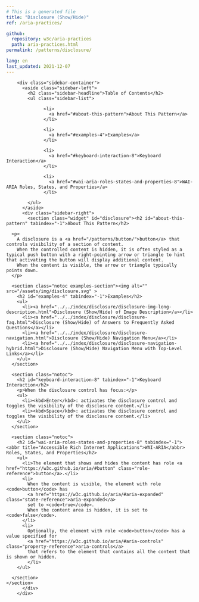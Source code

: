 ```yaml
---
# This is a generated file
title: "Disclosure (Show/Hide)"
ref: /aria-practices/

github:
  repository: w3c/aria-practices
  path: aria-practices.html
permalink: /patterns/disclosure/

lang: en
last_updated: 2021-12-07
---
```



<link rel="stylesheet" href="/assets/styles.css">
<!-- Code highlighting styles -->
<link rel="stylesheet" href="/index/css/github.css">

<div>

        <div class="sidebar-container">
          <aside class="sidebar-left">
            <h2 class="sidebar-headline">Table of Contents</h2>
            <ul class="sidebar-list">
              
                  <li>
                    <a href="#about-this-pattern">About This Pattern</a>
                  </li>
                 
                  <li>
                    <a href="#examples-4">Examples</a>
                  </li>
                 
                  <li>
                    <a href="#keyboard-interaction-8">Keyboard Interaction</a>
                  </li>
                 
                  <li>
                    <a href="#wai-aria-roles-states-and-properties-8">WAI-ARIA Roles, States, and Properties</a>
                  </li>
                
            </ul>
          </aside>
          <div class="sidebar-right">
            <section class="widget" id="disclosure"><h2 id="about-this-pattern" tabindex="-1">About This Pattern</h2>
      
      <p>
        A disclosure is a <a href="/patterns/button/">button</a> that controls visibility of a section of content.
        When the controlled content is hidden, it is often styled as a typical push button with a right-pointing arrow or triangle to hint that activating the button will display additional content.
        When the content is visible, the arrow or triangle typically points down.
      </p>

      <section class="notoc examples-section"><img alt="" src="/assets/img/disclosure.svg" >
        <h2 id="examples-4" tabindex="-1">Examples</h2>
        <ul>
          <li><a href="../../index/disclosure/disclosure-img-long-description.html">Disclosure (Show/Hide) of Image Description</a></li>
          <li><a href="../../index/disclosure/disclosure-faq.html">Disclosure (Show/Hide) of Answers to Frequently Asked Questions</a></li>
          <li><a href="../../index/disclosure/disclosure-navigation.html">Disclosure (Show/Hide) Navigation Menu</a></li>
          <li><a href="../../index/disclosure/disclosure-navigation-hybrid.html">Disclosure (Show/Hide) Navigation Menu with Top-Level Links</a></li>
        </ul>
      </section>

      <section class="notoc">
        <h2 id="keyboard-interaction-8" tabindex="-1">Keyboard Interaction</h2>
        <p>When the disclosure control has focus:</p>
        <ul>
          <li><kbd>Enter</kbd>: activates the disclosure control and toggles the visibility of the disclosure content.</li>
          <li><kbd>Space</kbd>: activates the disclosure control and toggles the visibility of the disclosure content.</li>
        </ul>
      </section>

      <section class="notoc">
        <h2 id="wai-aria-roles-states-and-properties-8" tabindex="-1"><abbr title="Accessible Rich Internet Applications">WAI-ARIA</abbr> Roles, States, and Properties</h2>
        <ul>
          <li>The element that shows and hides the content has role <a href="https://w3c.github.io/aria/#button" class="role-reference">button</a>.</li>
          <li>
            When the content is visible, the element with role <code>button</code> has
            <a href="https://w3c.github.io/aria/#aria-expanded" class="state-reference">aria-expanded</a>
            set to <code>true</code>.
            When the content area is hidden, it is set to <code>false</code>.
          </li>
          <li>
            Optionally, the element with role <code>button</code> has a value specified for
            <a href="https://w3c.github.io/aria/#aria-controls" class="property-reference">aria-controls</a>
            that refers to the element that contains all the content that is shown or hidden.
            </li>
        </ul>

      </section>
    </section>
          </div>
        </div>
      
</div>
<script>
  var SkipToConfig = {
    settings: {
      skipTo: {
        displayOption: 'popup',
        attachElement: '#site-header',
        colorTheme: 'aria'
      }
    }
  };
</script>
<script src="/assets/skipto.min.js"></script>
